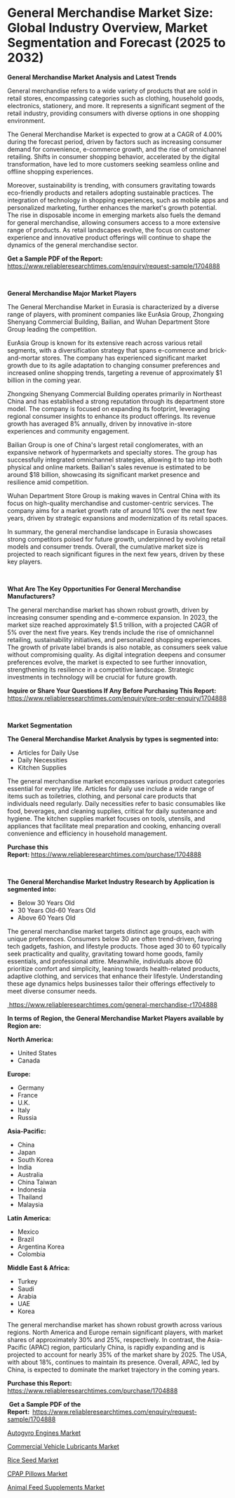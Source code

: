 <p><h1>General Merchandise Market Size: Global Industry Overview, Market Segmentation and Forecast (2025 to 2032)</h1></p><p><strong>General Merchandise Market Analysis and Latest Trends</strong></p>
<p><p>General merchandise refers to a wide variety of products that are sold in retail stores, encompassing categories such as clothing, household goods, electronics, stationery, and more. It represents a significant segment of the retail industry, providing consumers with diverse options in one shopping environment. </p><p>The General Merchandise Market is expected to grow at a CAGR of 4.00% during the forecast period, driven by factors such as increasing consumer demand for convenience, e-commerce growth, and the rise of omnichannel retailing. Shifts in consumer shopping behavior, accelerated by the digital transformation, have led to more customers seeking seamless online and offline shopping experiences. </p><p>Moreover, sustainability is trending, with consumers gravitating towards eco-friendly products and retailers adopting sustainable practices. The integration of technology in shopping experiences, such as mobile apps and personalized marketing, further enhances the market's growth potential. The rise in disposable income in emerging markets also fuels the demand for general merchandise, allowing consumers access to a more extensive range of products. As retail landscapes evolve, the focus on customer experience and innovative product offerings will continue to shape the dynamics of the general merchandise sector.</p></p>
<p><strong>Get a Sample PDF of the Report:&nbsp;</strong> <a href="https://www.reliableresearchtimes.com/enquiry/request-sample/1704888?utm_campaign=2240&utm_medium=2&utm_source=Github&utm_content=ia&utm_term=05022025&utm_id=general-merchandise">https://www.reliableresearchtimes.com/enquiry/request-sample/1704888</a></p>
<p>&nbsp;</p>
<p><strong>General Merchandise Major Market Players</strong></p>
<p><p>The General Merchandise Market in Eurasia is characterized by a diverse range of players, with prominent companies like EurAsia Group, Zhongxing Shenyang Commercial Building, Bailian, and Wuhan Department Store Group leading the competition. </p><p>EurAsia Group is known for its extensive reach across various retail segments, with a diversification strategy that spans e-commerce and brick-and-mortar stores. The company has experienced significant market growth due to its agile adaptation to changing consumer preferences and increased online shopping trends, targeting a revenue of approximately $1 billion in the coming year.</p><p>Zhongxing Shenyang Commercial Building operates primarily in Northeast China and has established a strong reputation through its department store model. The company is focused on expanding its footprint, leveraging regional consumer insights to enhance its product offerings. Its revenue growth has averaged 8% annually, driven by innovative in-store experiences and community engagement.</p><p>Bailian Group is one of China's largest retail conglomerates, with an expansive network of hypermarkets and specialty stores. The group has successfully integrated omnichannel strategies, allowing it to tap into both physical and online markets. Bailian's sales revenue is estimated to be around $18 billion, showcasing its significant market presence and resilience amid competition.</p><p>Wuhan Department Store Group is making waves in Central China with its focus on high-quality merchandise and customer-centric services. The company aims for a market growth rate of around 10% over the next few years, driven by strategic expansions and modernization of its retail spaces. </p><p>In summary, the general merchandise landscape in Eurasia showcases strong competitors poised for future growth, underpinned by evolving retail models and consumer trends. Overall, the cumulative market size is projected to reach significant figures in the next few years, driven by these key players.</p></p>
<p>&nbsp;</p>
<p><strong>What Are The Key Opportunities For General Merchandise Manufacturers?</strong></p>
<p><p>The general merchandise market has shown robust growth, driven by increasing consumer spending and e-commerce expansion. In 2023, the market size reached approximately $1.5 trillion, with a projected CAGR of 5% over the next five years. Key trends include the rise of omnichannel retailing, sustainability initiatives, and personalized shopping experiences. The growth of private label brands is also notable, as consumers seek value without compromising quality. As digital integration deepens and consumer preferences evolve, the market is expected to see further innovation, strengthening its resilience in a competitive landscape. Strategic investments in technology will be crucial for future growth.</p></p>
<p><strong>Inquire or Share Your Questions If Any Before Purchasing This Report:</strong> <a href="https://www.reliableresearchtimes.com/enquiry/pre-order-enquiry/1704888?utm_campaign=2240&utm_medium=2&utm_source=Github&utm_content=ia&utm_term=05022025&utm_id=general-merchandise">https://www.reliableresearchtimes.com/enquiry/pre-order-enquiry/1704888</a></p>
<p>&nbsp;</p>
<p><strong>Market Segmentation</strong></p>
<p><strong>The General Merchandise Market Analysis by types is segmented into:</strong></p>
<p><ul><li>Articles for Daily Use</li><li>Daily Necessities</li><li>Kitchen Supplies</li></ul></p>
<p><p>The general merchandise market encompasses various product categories essential for everyday life. Articles for daily use include a wide range of items such as toiletries, clothing, and personal care products that individuals need regularly. Daily necessities refer to basic consumables like food, beverages, and cleaning supplies, critical for daily sustenance and hygiene. The kitchen supplies market focuses on tools, utensils, and appliances that facilitate meal preparation and cooking, enhancing overall convenience and efficiency in household management.</p></p>
<p><strong>Purchase this Report:&nbsp;</strong><a href="https://www.reliableresearchtimes.com/purchase/1704888?utm_campaign=2240&utm_medium=2&utm_source=Github&utm_content=ia&utm_term=05022025&utm_id=general-merchandise">https://www.reliableresearchtimes.com/purchase/1704888</a></p>
<p>&nbsp;</p>
<p><strong>The General Merchandise Market Industry Research by Application is segmented into:</strong></p>
<p><ul><li>Below 30 Years Old</li><li>30 Years Old-60 Years Old</li><li>Above 60 Years Old</li></ul></p>
<p><p>The general merchandise market targets distinct age groups, each with unique preferences. Consumers below 30 are often trend-driven, favoring tech gadgets, fashion, and lifestyle products. Those aged 30 to 60 typically seek practicality and quality, gravitating toward home goods, family essentials, and professional attire. Meanwhile, individuals above 60 prioritize comfort and simplicity, leaning towards health-related products, adaptive clothing, and services that enhance their lifestyle. Understanding these age dynamics helps businesses tailor their offerings effectively to meet diverse consumer needs.</p></p>
<p><a href="https://www.reliableresearchtimes.com/general-merchandise-r1704888?utm_campaign=2240&utm_medium=2&utm_source=Github&utm_content=ia&utm_term=05022025&utm_id=general-merchandise">&nbsp;https://www.reliableresearchtimes.com/general-merchandise-r1704888</a></p>
<p><strong>In terms of Region, the General Merchandise Market Players available by Region are:</strong></p>
<p>
    <p> <strong> North America: </strong>
        <ul>
            <li>United States</li>
            <li>Canada</li>
        </ul>
        </p> 
    <p> <strong> Europe: </strong>
        <ul>
            <li>Germany</li>
            <li>France</li>
            <li>U.K.</li>
            <li>Italy</li>
            <li>Russia</li>
        </ul>
        </p> 
    <p> <strong> Asia-Pacific: </strong>
        <ul>
            <li>China</li>
            <li>Japan</li>
            <li>South Korea</li>
            <li>India</li>
            <li>Australia</li>
            <li>China Taiwan</li>
            <li>Indonesia</li>
            <li>Thailand</li>
            <li>Malaysia</li>
        </ul>
        </p> 
    <p> <strong> Latin America: </strong>
        <ul>
            <li>Mexico</li>
            <li>Brazil</li>
            <li>Argentina Korea</li>
            <li>Colombia</li>
        </ul>
        </p> 
    <p> <strong> Middle East & Africa: </strong>
        <ul>
            <li>Turkey</li>
            <li>Saudi</li>
            <li>Arabia</li>
            <li>UAE</li>
            <li>Korea</li>
        </ul>
    </p>
    </p>
<p><p>The general merchandise market has shown robust growth across various regions. North America and Europe remain significant players, with market shares of approximately 30% and 25%, respectively. In contrast, the Asia-Pacific (APAC) region, particularly China, is rapidly expanding and is projected to account for nearly 35% of the market share by 2025. The USA, with about 18%, continues to maintain its presence. Overall, APAC, led by China, is expected to dominate the market trajectory in the coming years.</p></p>
<p><strong>Purchase this Report: </strong><a href="https://www.reliableresearchtimes.com/purchase/1704888?utm_campaign=2240&utm_medium=2&utm_source=Github&utm_content=ia&utm_term=05022025&utm_id=general-merchandise">https://www.reliableresearchtimes.com/purchase/1704888</a></p>
<p>&nbsp;<strong>Get a Sample PDF of the Report:&nbsp;&nbsp;</strong><a href="https://www.reliableresearchtimes.com/enquiry/request-sample/1704888?utm_campaign=2240&utm_medium=2&utm_source=Github&utm_content=ia&utm_term=05022025&utm_id=general-merchandise">https://www.reliableresearchtimes.com/enquiry/request-sample/1704888</a></p>
<p><strong></strong></p>
<p><p><a href="https://www.linkedin.com/pulse/latest-forecast-shows-autogyro-engines-market-size-poised-hddgf?utm_campaign=2240&utm_medium=2&utm_source=Github&utm_content=ia&utm_term=05022025&utm_id=general-merchandise">Autogyro Engines Market</a></p><p><a href="https://www.linkedin.com/pulse/market-trends-commercial-vehicle-lubricants-industry-k7yhf?utm_campaign=2240&utm_medium=2&utm_source=Github&utm_content=ia&utm_term=05022025&utm_id=general-merchandise">Commercial Vehicle Lubricants Market</a></p><p><a href="https://www.linkedin.com/pulse/rice-seed-market-size-growth-trends-statistics-forecasts-nqz6f?utm_campaign=2240&utm_medium=2&utm_source=Github&utm_content=ia&utm_term=05022025&utm_id=general-merchandise">Rice Seed Market</a></p><p><a href="https://github.com/stillsfloria19981/Market-Research-Report-List-1/blob/main/cpap-pillows-market.md?utm_campaign=2240&utm_medium=2&utm_source=Github&utm_content=ia&utm_term=05022025&utm_id=general-merchandise">CPAP Pillows Market</a></p><p><a href="https://www.linkedin.com/pulse/comprehensive-overview-animal-feed-supplements-market-2xyzf?utm_campaign=2240&utm_medium=2&utm_source=Github&utm_content=ia&utm_term=05022025&utm_id=general-merchandise">Animal Feed Supplements Market</a></p></p>